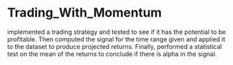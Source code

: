 # Trading_With_Momentum
implemented a trading strategy and tested to see if it has the potential to be profitable. Then computed the signal for the time range given and applied it to the dataset to produce projected returns. Finally, performed a statistical test on the mean of the returns to conclude if there is alpha in the signal. 
